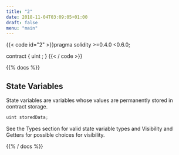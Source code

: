 ```yaml
---
title: "2"
date: 2018-11-04T03:09:05+01:00
draft: false
menu: "main"
---
```


{{< code id="2" >}}pragma solidity >=0.4.0 <0.6.0;

contract {
    uint ;
}
{{< / code >}}


{{% docs %}}
## State Variables
State variables are variables whose values are permanently stored in contract storage.

```JavaScript
uint storedData;
```
See the Types section for valid state variable types and Visibility and Getters for possible choices for visibility.

{{% / docs %}}